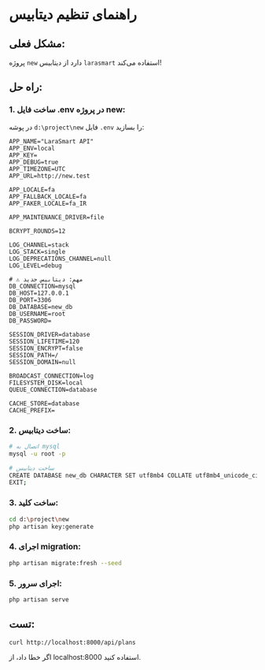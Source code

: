# راهنمای تنظیم دیتابیس

## مشکل فعلی:
پروژه `new` دارد از دیتابیس `larasmart` استفاده می‌کند!

## راه حل:

### 1. ساخت فایل .env در پروژه new:

در پوشه `d:\project\new` فایل `.env` را بسازید:

```env
APP_NAME="LaraSmart API"
APP_ENV=local
APP_KEY=
APP_DEBUG=true
APP_TIMEZONE=UTC
APP_URL=http://new.test

APP_LOCALE=fa
APP_FALLBACK_LOCALE=fa
APP_FAKER_LOCALE=fa_IR

APP_MAINTENANCE_DRIVER=file

BCRYPT_ROUNDS=12

LOG_CHANNEL=stack
LOG_STACK=single
LOG_DEPRECATIONS_CHANNEL=null
LOG_LEVEL=debug

# ⚠️ مهم: دیتابیس جدید
DB_CONNECTION=mysql
DB_HOST=127.0.0.1
DB_PORT=3306
DB_DATABASE=new_db
DB_USERNAME=root
DB_PASSWORD=

SESSION_DRIVER=database
SESSION_LIFETIME=120
SESSION_ENCRYPT=false
SESSION_PATH=/
SESSION_DOMAIN=null

BROADCAST_CONNECTION=log
FILESYSTEM_DISK=local
QUEUE_CONNECTION=database

CACHE_STORE=database
CACHE_PREFIX=
```

### 2. ساخت دیتابیس:

```bash
# اتصال به mysql
mysql -u root -p

# ساخت دیتابیس
CREATE DATABASE new_db CHARACTER SET utf8mb4 COLLATE utf8mb4_unicode_ci;
EXIT;
```

### 3. ساخت کلید:

```bash
cd d:\project\new
php artisan key:generate
```

### 4. اجرای migration:

```bash
php artisan migrate:fresh --seed
```

### 5. اجرای سرور:

```bash
php artisan serve
```

## تست:

```bash
curl http://localhost:8000/api/plans
```

اگر خطا داد، از localhost:8000 استفاده کنید.
